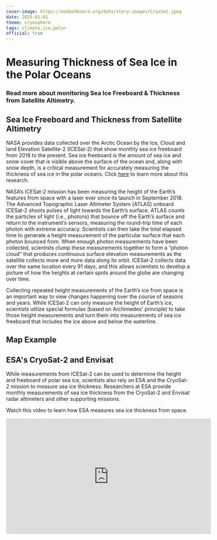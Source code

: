 ```yaml
---
cover-image: https://eodashboard.org/data/story-images/CryoSat.jpeg
date: 2025-01-01
theme: cryosphere
tags: climate,ice,polar
official: true
---
```


#   Measuring Thickness of Sea Ice in the Polar Oceans<!--{ as="img" mode="hero" src="https://eodashboard.org/data/story-images/CryoSat.jpeg" }-->
### Read more about monitoring Sea Ice Freeboard & Thickness from Satellite Altimetry. <!--{ style="font-size:1.5rem;opacity:0.7;margin-top:1rem;" }-->

## Sea Ice Freeboard and Thickness from Satellite Altimetry

NASA provides data collected over the Arctic Ocean by the Ice, Cloud and land Elevation Satellite-2 (ICESat-2) that show monthly sea ice freeboard from 2018 to the present. Sea ice freeboard is the amount of sea ice and snow cover that is visible above the surface of the ocean and, along with snow depth, is a critical measurement for accurately measuring the thickness of sea ice in the polar oceans. Click [here](https://icesat-2.gsfc.nasa.gov/science) to learn more about this research.

NASA’s ICESat-2 mission has been measuring the height of the Earth’s features from space with a laser ever since its launch in September 2018. The Advanced Topographic Laser Altimeter System (ATLAS) onboard ICESat-2 shoots pulses of light towards the Earth’s surface. ATLAS counts the particles of light (i.e., photons) that bounce off the Earth’s surface and return to the instrument’s sensors, measuring the round-trip time of each photon with extreme accuracy. Scientists can then take the total elapsed time to generate a height measurement of the particular surface that each photon bounced from. When enough photon measurements have been collected, scientists clump these measurements together to form a “photon cloud” that produces continuous surface elevation measurements as the satellite collects more and more data along its orbit. ICESat-2 collects data over the same location every 91 days, and this allows scientists to develop a picture of how the heights at certain spots around the globe are changing over time.

Collecting repeated height measurements of the Earth’s ice from space is an important way to view changes happening over the course of seasons and years. While ICESat-2 can only measure the height of Earth’s ice, scientists utilize special formulas (based on Archimedes' principle) to take those height measurements and turn them into measurements of sea ice freeboard that includes the ice above and below the waterline.

## Map Example <!--{as="eox-map" style="width: 100%; height: 500px;" layers='[{"type":"Tile","properties":{"id":"SITI_IS2SITMOGR4-cog-2021-04-01T00:00:00Z"},"source":{"type":"XYZ","urls":["https://openveda.cloud/api/raster/cog/tiles/WebMercatorQuad/{z}/{x}/{y}?resampling_method=nearest&bidx=1&colormap_name=plasma&rescale=0.0,4.0&url=s3://veda-data-store/IS2SITMOGR4-cog/IS2SITMOGR4_01_202104_005_002.tif"]}},{"type":"Tile","properties":{"id":"Terrain Light Stereographic North"},"source":{"type":"TileWMS","urls":["https://sxcat-demo.eox.at/sxcat_maps/wms"],"params":{"layers":"sx-cat_ortho680500","format":"image/png"}}}]' zoom="1.4076931936914734" center=[-65.82427470346784,81.0891663077961] }-->

## ESA's CryoSat-2 and Envisat

While measurements from ICESat-2 can be used to determine the height and freeboard of polar sea ice, scientists also rely on ESA and the CryoSat-2 mission to measure sea ice thickness. Researchers at ESA provide monthly measurements of sea ice thickness from the CryoSat-2 and Envisat radar altimeters and other supporting missions.

Watch this video to learn how ESA measures sea ice thickness from space.

<iframe width="560" height="315" src="https://www.youtube.com/embed/9einyMSOmHE?si=Sj-70Ym8hiDPkpi_" title="YouTube video player" frameborder="0" allow="accelerometer; autoplay; clipboard-write; encrypted-media; gyroscope; picture-in-picture; web-share" referrerpolicy="strict-origin-when-cross-origin" allowfullscreen></iframe>

